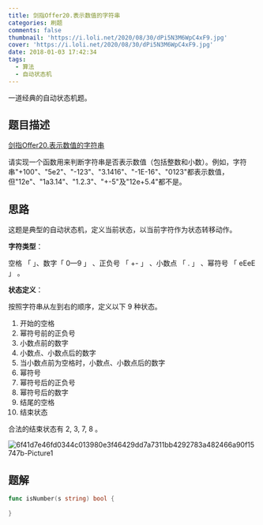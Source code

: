 ```yaml
---
title: 剑指Offer20.表示数值的字符串
categories: 刷题
comments: false
thumbnail: 'https://i.loli.net/2020/08/30/dPi5N3M6WpC4xF9.jpg'
cover: 'https://i.loli.net/2020/08/30/dPi5N3M6WpC4xF9.jpg'
date: 2018-01-03 17:42:34
tags:
  - 算法
  - 自动状态机
---
```


一道经典的自动状态机题。

<!--more-->

## 题目描述

[剑指Offer20.表示数值的字符串](https://leetcode-cn.com/problems/biao-shi-shu-zhi-de-zi-fu-chuan-lcof/)

请实现一个函数用来判断字符串是否表示数值（包括整数和小数）。例如，字符串"+100"、"5e2"、"-123"、"3.1416"、"-1E-16"、"0123"都表示数值，但"12e"、"1a3.14"、"1.2.3"、"+-5"及"12e+5.4"都不是。



## 思路

这题是典型的自动状态机，定义当前状态，以当前字符作为状态转移动作。

**字符类型**：

空格 「 」、数字「 0—9 」 、正负号 「 +- 」 、小数点 「 . 」 、幂符号 「 eEeE 」 。

**状态定义**：

按照字符串从左到右的顺序，定义以下 9 种状态。

1. 开始的空格
2. 幂符号前的正负号
3. 小数点前的数字
4. 小数点、小数点后的数字
5. 当小数点前为空格时，小数点、小数点后的数字
6. 幂符号
7. 幂符号后的正负号
8. 幂符号后的数字
9. 结尾的空格
10. 结束状态

合法的结束状态有 2, 3, 7, 8 。

![6f41d7e46fd0344c013980e3f46429dd7a7311bb4292783a482466a90f15747b-Picture1](https://i.loli.net/2020/09/02/2JV9ULagksCuj4P.png)



## 题解

```go
func isNumber(s string) bool {
    
}
```



